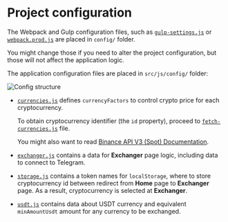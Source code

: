 # Project configuration

The Webpack and Gulp configuration files, such as [`gulp-settings.js`](../config/gulp-settings.js) or [`webpack.prod.js`](../config/webpack.prod.js) are placed in `config/` folder.

You might change those if you need to alter the project configuration, but those will not affect the application logic.

The application configuration files are placed in `src/js/config/` folder:

![Config structure](./img/config_structure.png)

- [`currencies.js`](../src/js/config/currencies.js) defines `currencyFactors` to control crypto price for each cryptocurrency.

    To obtain cryptocurrency identifier (the `id` property), proceed to [`fetch-currencies.js`](../src/js/files/fetch-currencies.js) file.

    You might also want to read [Binance API V3 (Spot) Documentation](https://binance-docs.github.io/apidocs/spot/en).

- [`exchanger.js`](../src/js/config/exchanger.js) contains a data for **Exchanger** page logic, including data to connect to Telegram.

- [`storage.js`](../src/js/config/storage.js) contains a token names for `localStorage`, where to store cryptocurrency id between redirect from **Home** page to **Exchanger** page. As a result, cryptocurrency is selected at **Exchanger**.

- [`usdt.js`](../src/js/config/usdt.js) contains data about USDT currency and equivalent `minAmountUsdt` amount for any currency to be exchanged.
